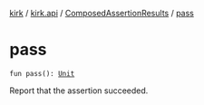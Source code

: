 [kirk](../../index.md) / [kirk.api](../index.md) / [ComposedAssertionResults](index.md) / [pass](./pass.md)

# pass

`fun pass(): `[`Unit`](https://kotlinlang.org/api/latest/jvm/stdlib/kotlin/-unit/index.html)

Report that the assertion succeeded.

